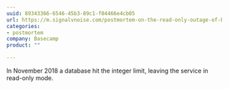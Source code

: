 ```yaml
---
uuid: 89343366-6546-45b3-89c1-f04466e4cb05
url: https://m.signalvnoise.com/postmortem-on-the-read-only-outage-of-basecamp-on-november-9th-2018/), [see also](https://m.signalvnoise.com/update-on-basecamp-3-being-stuck-in-read-only-as-of-nov-8-922am-cst/
categories:
- postmortem
company: Basecamp
product: ""

---
```


In November 2018 a database hit the integer limit, leaving the service in read-only mode. 
